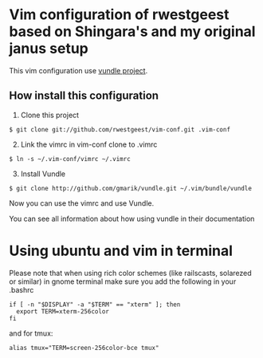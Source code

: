 # Vim configuration of rwestgeest based on Shingara's and my original janus setup

This vim configuration use [vundle
project](https://github.com/gmarik/vundle).

## How install this configuration

1. Clone this project

```
$ git clone git://github.com/rwestgeest/vim-conf.git .vim-conf
```

2. Link the vimrc in vim-conf clone to .vimrc

```
$ ln -s ~/.vim-conf/vimrc ~/.vimrc
```

3. Install Vundle

```
$ git clone http://github.com/gmarik/vundle.git ~/.vim/bundle/vundle
```

Now you can use the vimrc and use Vundle.

You can see all information about how using vundle in their
documentation

# Using ubuntu and vim in terminal

Please note that when using rich color schemes (like railscasts, solarezed or similar) in gnome terminal make sure you add the following in your .bashrc

```
if [ -n "$DISPLAY" -a "$TERM" == "xterm" ]; then
  export TERM=xterm-256color
fi
```

and for tmux:

```
alias tmux="TERM=screen-256color-bce tmux"
```
